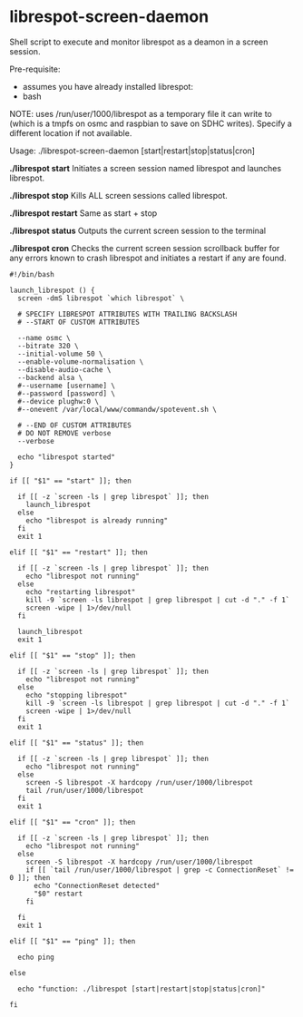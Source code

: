 # librespot-screen-daemon
Shell script to execute and monitor librespot as a deamon in a screen session.

Pre-requisite:
  - assumes you have already installed librespot: 
  - bash

NOTE: uses /run/user/1000/librespot as a temporary file it can write to (which is a tmpfs on osmc and raspbian to save on SDHC writes). Specify a different location if not available.

Usage:
  ./librespot-screen-daemon [start|restart|stop|status|cron]

**./librespot start**
Initiates a screen session named librespot and launches librespot.

**./librespot stop**
Kills ALL screen sessions called librespot.

**./librespot restart**
Same as start + stop

**./librespot status**
Outputs the current screen session to the terminal

**./librespot cron**
Checks the current screen session scrollback buffer for any errors known to crash librespot and initiates a restart if any are found.

```
#!/bin/bash

launch_librespot () {
  screen -dmS librespot `which librespot` \

  # SPECIFY LIBRESPOT ATTRIBUTES WITH TRAILING BACKSLASH
  # --START OF CUSTOM ATTRIBUTES

  --name osmc \
  --bitrate 320 \
  --initial-volume 50 \
  --enable-volume-normalisation \
  --disable-audio-cache \
  --backend alsa \
  #--username [username] \
  #--password [password] \
  #--device plughw:0 \
  #--onevent /var/local/www/commandw/spotevent.sh \

  # --END OF CUSTOM ATTRIBUTES
  # DO NOT REMOVE verbose
  --verbose

  echo "librespot started"
}

if [[ "$1" == "start" ]]; then

  if [[ -z `screen -ls | grep librespot` ]]; then
    launch_librespot
  else
    echo "librespot is already running"
  fi
  exit 1

elif [[ "$1" == "restart" ]]; then

  if [[ -z `screen -ls | grep librespot` ]]; then
    echo "librespot not running"
  else
    echo "restarting librespot"
    kill -9 `screen -ls librespot | grep librespot | cut -d "." -f 1`
    screen -wipe | 1>/dev/null
  fi

  launch_librespot
  exit 1

elif [[ "$1" == "stop" ]]; then

  if [[ -z `screen -ls | grep librespot` ]]; then
    echo "librespot not running"
  else
    echo "stopping librespot"
    kill -9 `screen -ls librespot | grep librespot | cut -d "." -f 1`
    screen -wipe | 1>/dev/null
  fi
  exit 1

elif [[ "$1" == "status" ]]; then

  if [[ -z `screen -ls | grep librespot` ]]; then
    echo "librespot not running"
  else
    screen -S librespot -X hardcopy /run/user/1000/librespot
    tail /run/user/1000/librespot
  fi
  exit 1

elif [[ "$1" == "cron" ]]; then

  if [[ -z `screen -ls | grep librespot` ]]; then
    echo "librespot not running"
  else
    screen -S librespot -X hardcopy /run/user/1000/librespot
    if [[ `tail /run/user/1000/librespot | grep -c ConnectionReset` != 0 ]]; then
      echo "ConnectionReset detected"
      "$0" restart
    fi

  fi
  exit 1

elif [[ "$1" == "ping" ]]; then

  echo ping

else

  echo "function: ./librespot [start|restart|stop|status|cron]"

fi
```
